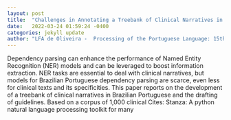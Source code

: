```yaml
---
layout: post
title:  "Challenges in Annotating a Treebank of Clinical Narratives in Brazilian Portuguese"
date:   2022-03-24 01:59:24 -0400
categories: jekyll update
author: "LFA de Oliveira -  Processing of the Portuguese Language: 15th"
---
```

Dependency parsing can enhance the performance of Named Entity Recognition (NER) models and can be leveraged to boost information extraction. NER tasks are essential to deal with clinical narratives, but models for Brazilian Portuguese dependency parsing are scarce, even less for clinical texts and its specificities. This paper reports on the development of a treebank of clinical narratives in Brazilian Portuguese and the drafting of guidelines. Based on a corpus of 1,000 clinical Cites: Stanza: A python natural language processing toolkit for many